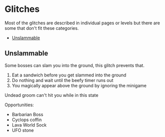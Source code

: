 # Glitches

Most of the glitches are described in individual pages or levels but there are some that don't fit these categories.

- [Unslammable](#unslammable)

## Unslammable

Some bosses can slam you into the ground, this glitch prevents that.

1. Eat a sandwich before you get slammed into the ground
2. Do nothing and wait until the beefy timer runs out
3. You magically appear above the ground by ignoring the minigame

Undead groom can't hit you while in this state

Opportunities:

- Barbarian Boss
- Cyclops coffin
- Lava World Sock
- UFO stone
